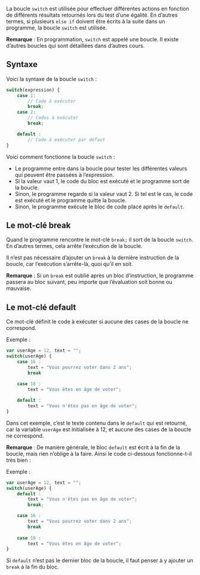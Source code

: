 La boucle ```switch``` est utilisée pour effectuer différentes actions en fonction de différents résultats retournés lors du test d’une égalité. En d’autres termes, si plusieurs ```else if``` doivent être écrits à la suite dans un programme, la boucle ```switch``` est utilisée.

__Remarque__ : En programmation, ```switch``` est appelé une boucle. Il existe d’autres boucles qui sont détaillées dans d’autres cours.

## Syntaxe

Voici la syntaxe de la boucle ```switch``` :

```js
switch(expression) {
	case 1:
        // Code à exécuter
        break;
	case 2:
        // Codes à exécuter
        break;

	default :
	    // Code à exécuter par défaut
}
```

Voici comment fonctionne la boucle ```switch``` :

- Le programme entre dans la boucle pour tester les différentes valeurs qui peuvent être passées à l’expression.
- Si la valeur vaut 1, le code du bloc est exécuté et le programme sort de la boucle. 
- Sinon, le programme regarde si la valeur vaut 2. Si tel est le cas, le code est exécuté et le programme quitte la boucle.
- Sinon, le programme exécute le bloc de code placé après le ```default```.

## Le mot-clé break

Quand le programme rencontre le mot-clé ```break;``` il sort de la boucle ```switch```. En d’autres termes, cela arrête l’exécution de la boucle. 

Il n’est pas nécessaire d’ajouter un ```break``` à la dernière instruction de la boucle, car l’exécution s’arrête-là, quoi qu’il en soit. 

__Remarque__ : Si un ```break``` est oublié après un bloc d’instruction, le programme passera au bloc suivant, peu importe que l’évaluation soit bonne ou mauvaise. 

## Le mot-clé default

Ce mot-clé définit le code à exécuter si aucune des cases de la boucle ne correspond. 

Exemple :

```js
var userAge = 12, text = "";
switch(userAge) {
	case 16 :
        text = "Vous pourrez voter dans 2 ans";
        break
	
	case 18 : 
	    text = "Vous êtes en âge de voter";

	default :
	    text = "Vous n'êtes pas en âge de voter";
}
```

Dans cet exemple, c’est le texte contenu dans le ```default``` qui est retourné, car la variable ```userAge``` est initialisée à 12, et aucune des cases de la boucle ne correspond.

__Remarque__ : De manière générale, le bloc ```default``` est écrit à la fin de la boucle, mais rien n’oblige à la faire. Ainsi le code ci-dessous fonctionne-t-il très bien :

Exemple :

```js
var userAge = 12, text = "";
switch(userAge) {
	default :
	    text = "Vous n'êtes pas en âge de voter";
        break;

	case 16 :
        text = "Vous pourrez voter dans 2 ans";
        break
	
	case 18 : 
	    text = "Vous êtes en âge de voter";
}
```

Si ```default``` n’est pas le dernier bloc de la boucle, il faut penser à y ajouter un ```break``` à la fin du bloc.
